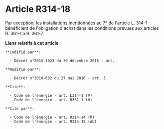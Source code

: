 # Article R314-18

Par exception, les installations mentionnées au 7° de l'article L. 314-1 bénéficient de l'obligation d'achat dans les
conditions prévues aux articles R. 361-1 à R. 361-7.

**Liens relatifs à cet article**

	**Codifié par**:

	  - Décret n°2015-1823 du 30 décembre 2015 - art.

	**Modifié par**:

	  - Décret n°2016-682 du 27 mai 2016 - art. 3

	**Cite**:

	  - Code de l'énergie - art. L314-1 (V)
	  - Code de l'énergie - art. R361-1 (V)

	**Cité par**:

	  - Code de l'énergie - art. R314-14 (M)
	  - Code de l'énergie - art. R314-15 (Ab)

